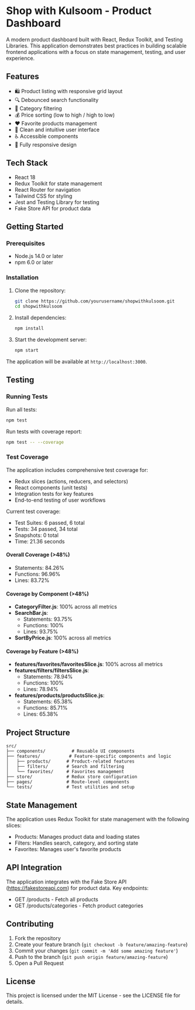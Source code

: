 # Shop with Kulsoom - Product Dashboard

A modern product dashboard built with React, Redux Toolkit, and Testing Libraries. This application demonstrates best practices in building scalable frontend applications with a focus on state management, testing, and user experience.

## Features

- 🛍️ Product listing with responsive grid layout
- 🔍 Debounced search functionality
- 📑 Category filtering
- 💰 Price sorting (low to high / high to low)
- ❤️ Favorite products management
- 🎯 Clean and intuitive user interface
- ♿ Accessible components
- 📱 Fully responsive design

## Tech Stack

- React 18
- Redux Toolkit for state management
- React Router for navigation
- Tailwind CSS for styling
- Jest and Testing Library for testing
- Fake Store API for product data

## Getting Started

### Prerequisites

- Node.js 14.0 or later
- npm 6.0 or later

### Installation

1. Clone the repository:
   ```bash
   git clone https://github.com/yourusername/shopwithkulsoom.git
   cd shopwithkulsoom
   ```

2. Install dependencies:
   ```bash
   npm install
   ```

3. Start the development server:
   ```bash
   npm start
   ```

The application will be available at `http://localhost:3000`.

## Testing

### Running Tests

Run all tests:
```bash
npm test
```

Run tests with coverage report:
```bash
npm test -- --coverage
```

### Test Coverage

The application includes comprehensive test coverage for:
- Redux slices (actions, reducers, and selectors)
- React components (unit tests)
- Integration tests for key features
- End-to-end testing of user workflows

Current test coverage:
- Test Suites: 6 passed, 6 total
- Tests: 34 passed, 34 total
- Snapshots: 0 total
- Time: 21.36 seconds

#### Overall Coverage (>48%)
- Statements: 84.26%
- Functions: 96.96%
- Lines: 83.72%

#### Coverage by Component (>48%)
- **CategoryFilter.js**: 100% across all metrics
- **SearchBar.js**:
  - Statements: 93.75%
  - Functions: 100%
  - Lines: 93.75%
- **SortByPrice.js**: 100% across all metrics

#### Coverage by Feature (>48%)
- **features/favorites/favoritesSlice.js**: 100% across all metrics
- **features/filters/filtersSlice.js**:
  - Statements: 78.94%
  - Functions: 100%
  - Lines: 78.94%
- **features/products/productsSlice.js**:
  - Statements: 65.38%
  - Functions: 85.71%
  - Lines: 65.38%

## Project Structure

```
src/
├── components/          # Reusable UI components
├── features/           # Feature-specific components and logic
│   ├── products/      # Product-related features
│   ├── filters/       # Search and filtering
│   └── favorites/     # Favorites management
├── store/             # Redux store configuration
├── pages/             # Route-level components
└── tests/             # Test utilities and setup
```

## State Management

The application uses Redux Toolkit for state management with the following slices:
- Products: Manages product data and loading states
- Filters: Handles search, category, and sorting state
- Favorites: Manages user's favorite products

## API Integration

The application integrates with the Fake Store API (https://fakestoreapi.com) for product data. Key endpoints:
- GET /products - Fetch all products
- GET /products/categories - Fetch product categories

## Contributing

1. Fork the repository
2. Create your feature branch (`git checkout -b feature/amazing-feature`)
3. Commit your changes (`git commit -m 'Add some amazing feature'`)
4. Push to the branch (`git push origin feature/amazing-feature`)
5. Open a Pull Request

## License

This project is licensed under the MIT License - see the LICENSE file for details.